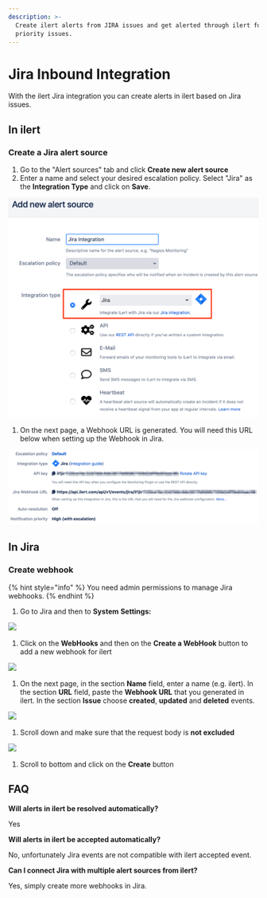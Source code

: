 ```yaml
---
description: >-
  Create ilert alerts from JIRA issues and get alerted through ilert for high
  priority issues.
---
```


# Jira Inbound Integration

With the ilert Jira integration you can create alerts in ilert based on Jira issues.

## In ilert <a href="#in-ilert" id="in-ilert"></a>

### Create a Jira alert source <a href="#create-alert-source" id="create-alert-source"></a>

1. Go to the "Alert sources" tab and click **Create new alert source**
2. Enter a name and select your desired escalation policy. Select "Jira" as the **Integration Type** and click on **Save**.

![](<../../.gitbook/assets/iLert (12).png>)

1. On the next page, a Webhook URL is generated. You will need this URL below when setting up the Webhook in Jira.

![](<../../.gitbook/assets/iLert (13).png>)

## In Jira <a href="#in-topdesk" id="in-topdesk"></a>

### Create webhook <a href="#create-action-sequences" id="create-action-sequences"></a>

{% hint style="info" %}
You need admin permissions to manage Jira webhooks.
{% endhint %}

1. Go to Jira and then to **System** **Settings:**

![](../../.gitbook/assets/Projects\_-\_Jira.png)

1. Click on the **WebHooks** and then on the **Create a WebHook** button to add a new webhook for ilert

![](../../.gitbook/assets/WebHooks\_-\_Jira.png)

1. On the next page,  in the section **Name** field, enter a name (e.g. ilert). In the section **URL** field, paste the **Webhook URL** that you generated in ilert. In the section **Issue** choose **created**, **updated** and **deleted** events.

![](<../../.gitbook/assets/WebHooks\_-\_Jira (1).png>)

1. Scroll down and make sure that the request body is **not excluded**

![](../../.gitbook/assets/Screenshot\_23\_09\_21\_\_13\_18.png)

1. Scroll to bottom and click on the **Create** button

## FAQ <a href="#faq" id="faq"></a>

**Will alerts in ilert be resolved automatically?**

Yes

**Will alerts in ilert be accepted automatically?**

No, unfortunately Jira events are not compatible with ilert accepted event.

**Can I connect Jira with multiple alert sources from ilert?**

Yes, simply create more webhooks in Jira.
